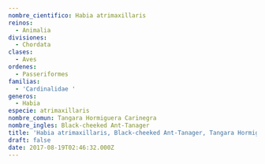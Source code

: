 ```yaml
---
nombre_cientifico: Habia atrimaxillaris
reinos:
  - Animalia
divisiones:
  - Chordata
clases:
  - Aves
ordenes:
  - Passeriformes
familias:
  - 'Cardinalidae '
generos:
  - Habia
especie: atrimaxillaris
nombre_comun: Tangara Hormiguera Carinegra
nombre_ingles: Black-cheeked Ant-Tanager
title: 'Habia atrimaxillaris, Black-cheeked Ant-Tanager, Tangara Hormiguera Carinegra'
draft: false
date: 2017-08-19T02:46:32.000Z
---
```


